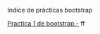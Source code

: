 Indice de prácticas bootstrap

<a href="https://lolyous.github.io/Practica1.html">Practica 1 de bootstrap.-</a>
ff

